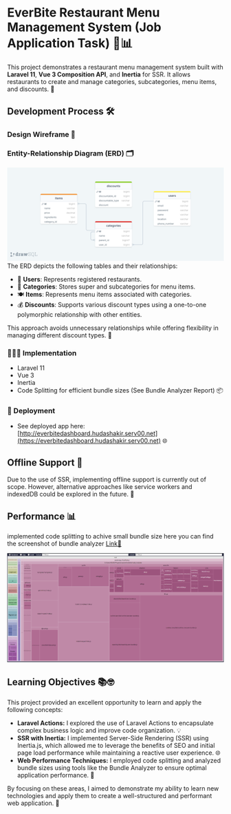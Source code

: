 # EverBite Restaurant Menu Management System (Job Application Task) 🍔📊

This project demonstrates a restaurant menu management system built with **Laravel 11**, **Vue 3 Composition API**, and **Inertia** for SSR. It allows restaurants to create and manage categories, subcategories, menu items, and discounts. 🚀


## Development Process 🛠️

### Design Wireframe 📐
### Entity-Relationship Diagram (ERD) 🗂️
![ERD](docs/erd.png "ERD")
The ERD depicts the following tables and their relationships:
- 👥 **Users**: Represents registered restaurants. 
- 🍔 **Categories**: Stores super and subcategories for menu items.
- 🍽️ **Items**: Represents menu items associated with categories. 
- 💰 **Discounts**: Supports various discount types using a one-to-one polymorphic relationship with other entities. 

This approach avoids unnecessary relationships while offering flexibility in managing different discount types. 🔄

### 👩🏻‍💻 Implementation 
- Laravel 11
- Vue 3
- Inertia
- Code Splitting for efficient bundle sizes (See Bundle Analyzer Report) 📦

### 🚀 Deployment 

- See deployed app here: [http://everbitedashboard.hudashakir.serv00.net](https://everbitedashboard.hudashakir.serv00.net) 🌐

## Offline Support 📴 

Due to the use of SSR, implementing offline support is currently out of scope. However, alternative approaches like service workers and indexedDB could be explored in the future. 🔮

## Performance 📊
implemented code splitting to achive small bundle size
here you can find the screenshot of bundle analyzer [Link🔗 ](/docs/stats.html)

![Bundle Analyzer Screenshot](docs/bundle_analyzer.png)


## Learning Objectives 📚🤓
This project provided an excellent opportunity to learn and apply the following concepts:
- **Laravel Actions:** I explored the use of Laravel Actions to encapsulate complex business logic and improve code organization.  💡
- **SSR with Inertia:** I implemented Server-Side Rendering (SSR) using Inertia.js, which allowed me to leverage the benefits of SEO and initial page load performance while maintaining a reactive user experience. 🌐
- **Web Performance Techniques:** I employed code splitting and analyzed bundle sizes using tools like the Bundle Analyzer to ensure optimal application performance. 🚀

By focusing on these areas, I aimed to demonstrate my ability to learn new technologies and apply them to create a well-structured and performant web application. 🌟
